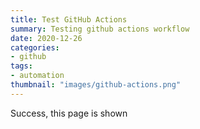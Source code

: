 ```yaml
---
title: Test GitHub Actions
summary: Testing github actions workflow
date: 2020-12-26
categories:
- github
tags:
- automation
thumbnail: "images/github-actions.png"
---
```


Success, this page is shown
